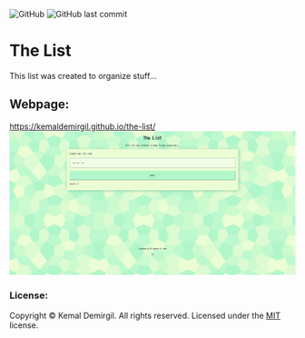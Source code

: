 ![GitHub](https://img.shields.io/github/license/kemaldemirgil/the-list?color=brown)
![GitHub last commit](https://img.shields.io/github/last-commit/kemaldemirgil/the-list?color=cyan&logo=git&logoColor=cyan)
# The List
This list was created to organize stuff...

## Webpage:
https://kemaldemirgil.github.io/the-list/
![The List](images/ssThe-List.png)

### License:

Copyright © Kemal Demirgil. All rights reserved.
Licensed under the [MIT](https://github.com/kemaldemirgil/the-list/blob/main/LICENSE) license.
